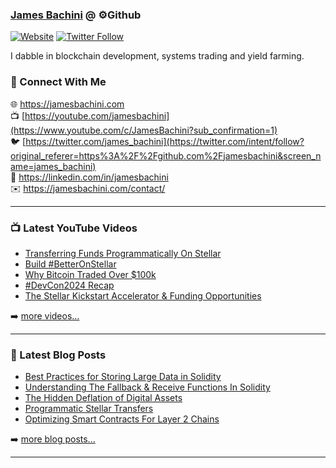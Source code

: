 ### [James Bachini][website] @ ⚙️Github

[![Website](https://img.shields.io/website?label=jamesbachini.com&style=for-the-badge&url=https%3A%2F%2Fjamesbachini.com)](https://jamesbachini.com)
[![Twitter Follow](https://img.shields.io/twitter/follow/james_bachini?color=1DA1F2&logo=twitter&style=for-the-badge)](https://twitter.com/intent/follow?original_referer=https%3A%2F%2Fgithub.com%2Fjamesbachini&screen_name=jamesbachini)

I dabble in blockchain development, systems trading and yield farming.

### 👋 Connect With Me

🌐 https://jamesbachini.com
<br />
📺 [https://youtube.com/jamesbachini](https://www.youtube.com/c/JamesBachini?sub_confirmation=1)
<br />
🐦 [https://twitter.com/james_bachini](https://twitter.com/intent/follow?original_referer=https%3A%2F%2Fgithub.com%2Fjamesbachini&screen_name=james_bachini)
<br />
👔 https://linkedin.com/in/jamesbachini
<br />
✉️ https://jamesbachini.com/contact/

---

### 📺 Latest YouTube Videos

<!-- YOUTUBE:START -->
- [Transferring Funds Programmatically On Stellar](https://www.youtube.com/watch?v=gVC5ijif2-0)
- [Build #BetterOnStellar](https://www.youtube.com/watch?v=u1yyV2X-_5w)
- [Why Bitcoin Traded Over $100k](https://www.youtube.com/watch?v=Fwbn8GcuVNo)
- [#DevCon2024 Recap](https://www.youtube.com/watch?v=BiGfNtPYTV8)
- [The Stellar Kickstart Accelerator &amp; Funding Opportunities](https://www.youtube.com/watch?v=0aIIfGJ-LOE)
<!-- YOUTUBE:END -->

➡️ [more videos...](https://youtube.com/jamesbachini)

---

### 📝 Latest Blog Posts

<!-- BLOG-POST-LIST:START -->
- [Best Practices for Storing Large Data in Solidity](https://jamesbachini.com/best-practices-for-storing-large-data-in-solidity/)
- [Understanding The Fallback &amp; Receive Functions In Solidity](https://jamesbachini.com/fallback-receive-functions-in-solidity/)
- [The Hidden Deflation of Digital Assets](https://jamesbachini.com/the-hidden-deflation-of-digital-assets/)
- [Programmatic Stellar Transfers](https://jamesbachini.com/stellar-transfers/)
- [Optimizing Smart Contracts For Layer 2 Chains](https://jamesbachini.com/optimizing-smart-contracts-for-layer-2-chains/)
<!-- BLOG-POST-LIST:END -->

➡️ [more blog posts...](https://jamesbachini.com)

---

[website]: https://jamesbachini.com
[twitter]: https://twitter.com/james_bachini
[youtube]: https://youtube.com/jamesbachini
[linkedin]: https://linkedin.com/in/jamesbachini
